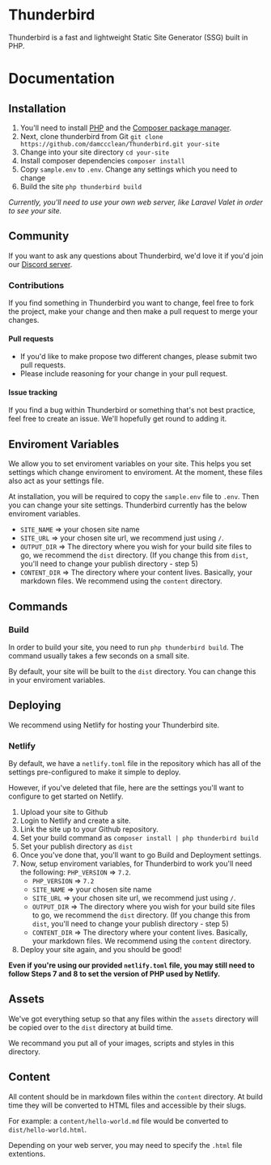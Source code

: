 # Thunderbird

Thunderbird is a fast and lightweight Static Site Generator (SSG) built in PHP.

# Documentation

## Installation

1. You'll need to install [PHP](http://php.net/downloads.php) and the [Composer package manager](https://getcomposer.org/download/).
2. Next, clone thunderbird from Git `git clone https://github.com/damccclean/Thunderbird.git your-site`
3. Change into your site directory `cd your-site`
4. Install composer dependencies `composer install`
5. Copy `sample.env` to `.env`. Change any settings which you need to change
6. Build the site `php thunderbird build`

*Currently, you'll need to use your own web server, like Laravel Valet in order to see your site.*

## Community

If you want to ask any questions about Thunderbird, we'd love it if you'd join our [Discord server](https://discord.gg/QVYkSGs).

### Contributions

If you find something in Thunderbird you want to change, feel free to fork the project, make your change and then make a pull request to merge your changes.

#### Pull requests

* If you'd like to make propose two different changes, please submit two pull requests.
* Please include reasoning for your change in your pull request.

#### Issue tracking

If you find a bug within Thunderbird or something that's not best practice, feel free to create an issue. We'll hopefully get round to adding it.

## Enviroment Variables

We allow you to set enviroment variables on your site. This helps you set settings which change enviroment to enviroment. At the moment, these files also act as your settings file.

At installation, you will be required to copy the `sample.env` file to `.env`. Then you can change your site settings. Thunderbird currently has the below enviroment variables.

* `SITE_NAME` => your chosen site name
* `SITE_URL` => your chosen site url, we recommend just using `/`.
* `OUTPUT_DIR` => The directory where you wish for your build site files to go, we recommend the `dist` directory. (If you change this from `dist`, you'll need to change your publish directory - step 5)
* `CONTENT_DIR` => The directory where your content lives. Basically, your markdown files. We recommend using the `content` directory.

## Commands

### Build

In order to build your site, you need to run `php thunderbird build`. The command usually takes a few seconds on a small site.

By default, your site will be built to the `dist` directory. You can change this in your enviroment variables.

## Deploying

We recommend using Netlify for hosting your Thunderbird site.

### Netlify

By default, we have a `netlify.toml` file in the repository which has all of the settings pre-configured to make it simple to deploy.

However, if you've deleted that file, here are the settings you'll want to configure to get started on Netlify.

1. Upload your site to Github
2. Login to Netlify and create a site.
3. Link the site up to your Github repository.
4. Set your build command as `composer install | php thunderbird build`
5. Set your publish directory as `dist`
6. Once you've done that, you'll want to go Build and Deployment settings.
7. Now, setup enviroment variables, for Thunderbird to work you'll need the following: `PHP_VERSION` => `7.2`.
    * `PHP_VERSION` => `7.2`
    * `SITE_NAME` => your chosen site name
    * `SITE_URL` => your chosen site url, we recommend just using `/`.
    * `OUTPUT_DIR` => The directory where you wish for your build site files to go, we recommend the `dist` directory. (If you change this from `dist`, you'll need to change your publish directory - step 5)
    * `CONTENT_DIR` => The directory where your content lives. Basically, your markdown files. We recommend using the `content` directory.
8. Deploy your site again, and you should be good!

**Even if you're using our provided `netlify.toml` file, you may still need to follow Steps 7 and 8 to set the version of PHP used by Netlify.**

## Assets

We've got everything setup so that any files within the `assets` directory will be copied over to the `dist` directory at build time.

We recommand you put all of your images, scripts and styles in this directory.

## Content

All content should be in markdown files within the `content` directory. At build time they will be converted to HTML files and accessible by their slugs.

For example: a `content/hello-world.md` file would be converted to `dist/hello-world.html`. 

Depending on your web server, you may need to specify the `.html` file extentions. 
